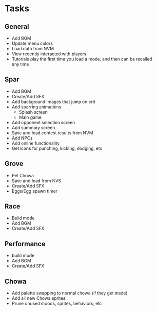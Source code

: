 # Tasks

## General
- Add BGM
- Update menu colors
- Load data from NVM
- View recently interacted with players
- Tutorials play the first time you load a mode, and then can be recalled any time

## Spar
- Add BGM
- Create/Add SFX
- Add background images that jump on crit
- Add sparring animations
  - Splash screen
  - Main game
- Add opponent selection screen
- Add summary screen
- Save and load contest results from NVM
- Add NPCs
- Add online functionality
- Get icons for punching, kicking, dodging, etc

## Grove
- Pet Chowa
- Save and load from NVS
- Create/Add SFX
- Eggs/Egg spawn timer

## Race
- Build mode
- Add BGM
- Create/Add SFX

## Performance
- build mode
- Add BGM
- Create/Add SFX

## Chowa
- Add palette swapping to normal chowa (if they get made)
- Add all new Chowa sprites
- Prune unused moods, sprites, behaviors, etc
